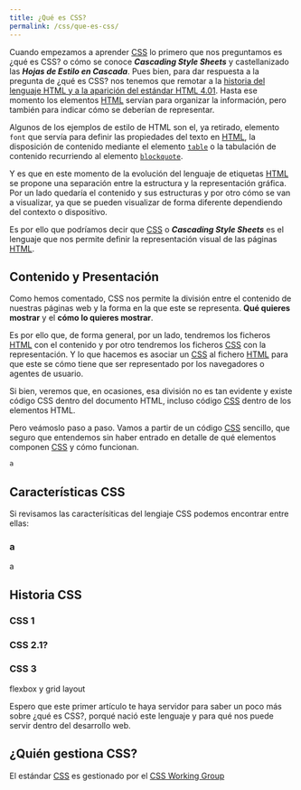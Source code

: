 ```yaml
---
title: ¿Qué es CSS?
permalink: /css/que-es-css/
---
```


Cuando empezamos a aprender [CSS][CSS] lo primero que nos preguntamos es ¿qué es CSS? o cómo se conoce ***Cascading Style Sheets*** y castellanizado las ***Hojas de Estilo en Cascada***. Pues bien, para dar respuesta a la pregunta de ¿qué es CSS? nos tenemos que remotar a la [historia del lenguaje HTML y a la aparición del estándar HTML 4.01][HTML401]. Hasta ese momento los elementos [HTML][HTML] servían para organizar la información, pero también para indicar cómo se deberían de representar. 

Algunos de los ejemplos de estilo de HTML son el, ya retirado, elemento `font` que servía para definir las propiedades del texto en [HTML][HTML], la disposición de contenido mediante el elemento [`table`][table] o la tabulación de contenido recurriendo al elemento [`blockquote`][blockquote].

Y es que en este momento de la evolución del lenguaje de etiquetas [HTML][HTML] se propone una separación entre la estructura y la representación gráfica. Por un lado quedaría el contenido y sus estructuras y por otro cómo se van a visualizar, ya que se pueden visualizar de forma diferente dependiendo del contexto o dispositivo.

Es por ello que podríamos decir que [CSS][CSS] o ***Cascading Style Sheets*** es el lenguaje que nos permite definir la representación visual de las páginas [HTML][HTML].


## Contenido y Presentación
Como hemos comentado, CSS nos permite la división entre el contenido de nuestras páginas web y la forma en la que este se representa. **Qué quieres mostrar** y el **cómo lo quieres mostrar**.

Es por ello que, de forma general, por un lado, tendremos los ficheros [HTML][HTML] con el contenido y por otro tendremos los ficheros [CSS][CSS] con la representación. Y lo que hacemos es asociar un [CSS][CSS] al fichero [HTML][HTML] para que este se cómo tiene que ser representado por los navegadores o agentes de usuario.

Si bien, veremos que, en ocasiones, esa división no es tan evidente y existe código CSS dentro del documento HTML, incluso código [CSS][CSS] dentro de los elementos HTML.

Pero veámoslo paso a paso. Vamos a partir de un código [CSS][CSS] sencillo, que seguro que entendemos sin haber entrado en detalle de qué elementos componen [CSS][CSS] y cómo funcionan.

~~~css
a
~~~



## Características CSS
Si revisamos las caracterísiticas del lengiaje CSS podemos encontrar entre ellas:

### a 
a

## Historia CSS

### CSS 1

### CSS 2.1?

### CSS 3
flexbox y grid layout


Espero que este primer artículo te haya servidor para saber un poco más sobre ¿qué es CSS?, porqué nació este lenguaje y para qué nos puede servir dentro del desarrollo web.

## ¿Quién gestiona CSS?
El estándar [CSS][CSS] es gestionado por el [CSS Working Group][CSS Working Group]


[HTML401]: {{site.url}}/html/historia-html-estandar/
[CSS]: {{site.url}}/css
[HTML]: {{site.url}}/html
[table]: https://w3api.com/HTML/table/
[blockquote]: https://w3api.com/HTML/blockquote/

[CSS Working Group]: https://www.w3.org/Style/CSS/